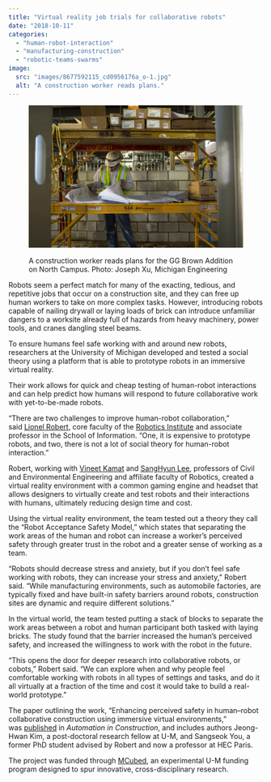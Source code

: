 ```yaml
---
title: "Virtual reality job trials for collaborative robots"
date: "2018-10-11"
categories: 
  - "human-robot-interaction"
  - "manufacturing-construction"
  - "robotic-teams-swarms"
image: 
  src: "images/8677592115_cd0956176a_o-1.jpg"
  alt: "A construction worker reads plans."
---
```


<figure>

![construction worker reads plans](images/8677592115_cd0956176a_o-1-1024x680.jpg)

<figcaption>

A construction worker reads plans for the GG Brown Addition on North Campus. Photo: Joseph Xu, Michigan Engineering

</figcaption>

</figure>

Robots seem a perfect match for many of the exacting, tedious, and repetitive jobs that occur on a construction site, and they can free up human workers to take on more complex tasks. However, introducing robots capable of nailing drywall or laying loads of brick can introduce unfamiliar dangers to a worksite already full of hazards from heavy machinery, power tools, and cranes dangling steel beams.

To ensure humans feel safe working with and around new robots, researchers at the University of Michigan developed and tested a social theory using a platform that is able to prototype robots in an immersive virtual reality.

<!--more-->

Their work allows for quick and cheap testing of human-robot interactions and can help predict how humans will respond to future collaborative work with yet-to-be-made robots.

“There are two challenges to improve human-robot collaboration,” said [Lionel Robert](https://sites.google.com/a/umich.edu/lionelrobert/home), core faculty of the [Robotics Institute](https://2024.robotics.umich.edu/) and associate professor in the School of Information. “One, it is expensive to prototype robots, and two, there is not a lot of social theory for human-robot interaction.”

Robert, working with [Vineet Kamat](http://pathfinder.engin.umich.edu/) and [SangHyun Lee](https://dpm.engin.umich.edu/professor/), professors of Civil and Environmental Engineering and affiliate faculty of Robotics, created a virtual reality environment with a common gaming engine and headset that allows designers to virtually create and test robots and their interactions with humans, ultimately reducing design time and cost.

Using the virtual reality environment, the team tested out a theory they call the “Robot Acceptance Safety Model,” which states that separating the work areas of the human and robot can increase a worker’s perceived safety through greater trust in the robot and a greater sense of working as a team.

“Robots should decrease stress and anxiety, but if you don’t feel safe working with robots, they can increase your stress and anxiety,” Robert said. “While manufacturing environments, such as automobile factories, are typically fixed and have built-in safety barriers around robots, construction sites are dynamic and require different solutions.”

In the virtual world, the team tested putting a stack of blocks to separate the work areas between a robot and human participant both tasked with laying bricks. The study found that the barrier increased the human’s perceived safety, and increased the willingness to work with the robot in the future.

“This opens the door for deeper research into collaborative robots, or cobots,” Robert said. “We can explore when and why people feel comfortable working with robots in all types of settings and tasks, and do it all virtually at a fraction of the time and cost it would take to build a real-world prototype.”

The paper outlining the work, “Enhancing perceived safety in human–robot collaborative construction using immersive virtual environments,” was [published](https://www.sciencedirect.com/science/article/pii/S0926580517302868?via%3Dihub) in _Automation in Construction_, and includes authors Jeong-Hwan Kim, a post-doctoral research fellow at U-M, and Sangseok You, a former PhD student advised by Robert and now a professor at HEC Paris.

The project was funded through [MCubed](https://mcubed.umich.edu/projects/virtual-prototyping-human-robot-collaboration-unstructured-construction-environments), an experimental U-M funding program designed to spur innovative, cross-disciplinary research.
